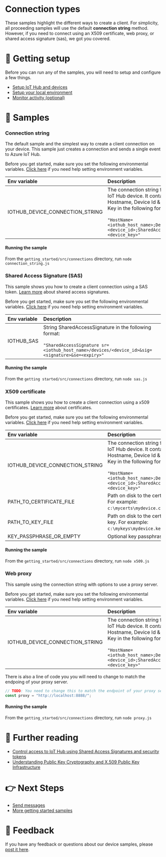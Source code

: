 # Connection types

These samples highlight the different ways to create a client. For simplicity, all proceeding samples will use the default **connection string** method. However, if you need to connect using an X509 certificate, web proxy, or shared access signature (sas), we got you covered.

# 🦉 Getting setup

Before you can run any of the samples, you will need to setup and configure a few things. 

- [Setup IoT Hub and devices](../../../../doc/devicesamples/iot-hub-prerequisites.md) 
- [Setup your local environment](../../../../doc/devicesamples/dev-environment.md) 
- [Monitor activity (optional)](../../../../doc/devicesamples/monitor-iot-hub.md)

# 🌟 Samples

### Connection string

The default sample and the simplest way to create a client connection on your device. This sample just creates a connection and sends a single event to Azure IoT Hub.

Before you get started, make sure you set the following environmental variables. [Click here](../../../../doc/devicesamples/setting-env-variables.md) if you need help setting environment variables.

| Env variable                    | Description                                                                                                                                                                                                         |
| :------------------------------ | :------------------------------------------------------------------------------------------------------------------------------------------------------------------------------------------------------------------ |
| IOTHUB_DEVICE_CONNECTION_STRING | The connection string for your IoT Hub device. It contains the Hostname, Device Id & Device Key in the following format:<br/><br/>`"HostName=<iothub_host_name>;DeviceId=<device_id>;SharedAccessKey=<device_key>"` |

#### Running the sample

From the `getting_started/src/connections` directory, run `node connection_string.js`

### Shared Access Signature (SAS)

This sample shows you how to create a client connection using a SAS token. [Learn more](https://docs.microsoft.com/en-us/azure/iot-hub/iot-hub-dev-guide-sas?tabs=node) about shared access signatures.

Before you get started, make sure you set the following environmental variables. [Click here](../../../../doc/devicesamples/setting-env-variables.md) if you need help setting environment variables.

| Env variable | Description                                                                                                                                                    |
| :----------- | :------------------------------------------------------------------------------------------------------------------------------------------------------------- |
| IOTHUB_SAS   | String SharedAccessSignature in the following format:<br/><br/>`"SharedAccessSignature sr=<iothub_host_name>/devices/<device_id>&sig=<signature>&se=<expiry>"` |

#### Running the sample

From the `getting started/src/connections` directory, run `node sas.js`

### X509 certificate

This sample shows you how to create a client connection using a x509 certificates. [Learn more](https://docs.microsoft.com/en-us/azure/iot-hub/tutorial-x509-introduction) about certificates.

Before you get started, make sure you set the following environmental variables. [Click here](../../../../doc/devicesamples/setting-env-variables.md) if you need help setting environment variables.

| Env variable                    | Description                                                                                                                                                                                                         |
| :------------------------------ | :------------------------------------------------------------------------------------------------------------------------------------------------------------------------------------------------------------------ | 
| IOTHUB_DEVICE_CONNECTION_STRING | The connection string for your IoT Hub device. It contains the Hostname, Device Id & Device Key in the following format:<br/><br/>`"HostName=<iothub_host_name>;DeviceId=<device_id>;SharedAccessKey=<device_key>"` |
| PATH_TO_CERTIFICATE_FILE        | Path on disk to the certificate. For example: `c:\mycerts\mydevice.csr`.                                                                                                                                            | 
| PATH_TO_KEY_FILE                | Path on disk to the certificate key. For example: `c:\mykeys\mydevice.key`.                                                                                                                                         |
| KEY_PASSPHRASE_OR_EMPTY         | Optional key passphrase.                                                                                                                                                                                            |
#### Running the sample

From the `getting_started/src/connections` directory, run `node x509.js`

### Web proxy

This sample using the connection string with options to use a proxy server.

Before you get started, make sure you set the following environmental variables. [Click here](../../../../doc/devicesamples/setting-env-variables.md) if you need help setting environment variables.

| Env variable                    | Description                                                                                                                                                                                                         |
| :------------------------------ | :------------------------------------------------------------------------------------------------------------------------------------------------------------------------------------------------------------------ |
| IOTHUB_DEVICE_CONNECTION_STRING | The connection string for your IoT Hub device. It contains the Hostname, Device Id & Device Key in the following format:<br/><br/>`"HostName=<iothub_host_name>;DeviceId=<device_id>;SharedAccessKey=<device_key>"` |

There is also a line of code you you will need to change to match the endpoing of your proxy server.

```javascript
// TODO: You need to change this to match the endpoint of your proxy server.
const proxy = "http://localhost:8888/";
```

#### Running the sample

From the `getting_started/src/connections` directory, run `node proxy.js`

# 📖 Further reading

- [Control access to IoT Hub using Shared Access Signatures and security tokens](https://docs.microsoft.com/en-us/azure/iot-hub/iot-hub-dev-guide-sas?tabs=node)
- [Understanding Public Key Cryptography and X.509 Public Key Infrastructure](https://docs.microsoft.com/en-us/azure/iot-hub/tutorial-x509-introduction)

# 👉 Next Steps

- [Send messages](../send_messages)
- [More getting started samples](../../)

# 💬 Feedback

If you have any feedback or questions about our device samples, please [post it here](https://github.com/Azure/azure-iot-sdk-node/discussions/1042).